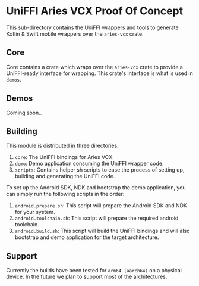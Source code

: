 # UniFFI Aries VCX Proof Of Concept
This sub-directory contains the UniFFI wrappers and tools to generate Kotlin & Swift mobile wrappers over the `aries-vcx` crate.

## Core
Core contains a crate which wraps over the `aries-vcx` crate to provide a UniFFI-ready interface for wrapping. This crate's interface is what is used in `demos`.

## Demos
Coming soon..

## Building
This module is distributed in three directories.
1. `core`: The UniFFI bindings for Aries VCX.
2. `demo`: Demo application consuming the UniFFI wrapper code.
3. `scripts`: Contains helper sh scripts to ease the process of setting up, building and generating the UniFFI code.

To set up the Android SDK, NDK and bootstrap the demo application, you can simply run the following scripts in the order:
1. `android.prepare.sh`: This script will prepare the Android SDK and NDK for your system.
2. `android.toolchain.sh`: This script will prepare the required android toolchain.
3. `android.build.sh`: This script will build the UniFFI bindings and will also bootstrap and demo application for the target architecture.

## Support
Currently the builds have been tested for `arm64 (aarch64)` on a physical device. In the future we plan to support most of the architectures.